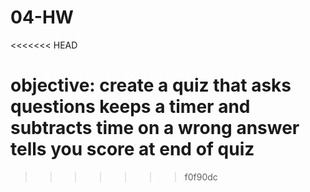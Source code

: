 # 04-HW

<<<<<<< HEAD

objective: create a quiz that asks questions keeps a timer and subtracts time on a wrong answer
tells you score at end of quiz
=======
>>>>>>> f0f90dc
